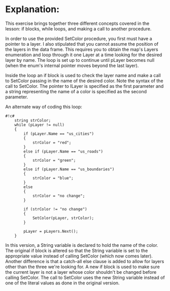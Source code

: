 # Explanation: #

This exercise brings together three different concepts covered in the lesson: if blocks, while loops, and making a call to another procedure.

In order to use the provided SetColor procedure, you first must have a pointer to a layer. I also stipulated that you cannot assume the position of the layers in the data frame. This requires you to obtain the map's Layers enumeration and loop through it one Layer at a time looking for the desired layer by name. The loop is set up to continue until pLayer becomes null (when the enum's internal pointer moves beyond the last layer).

Inside the loop an if block is used to check the layer name and make a call to SetColor passing in the name of the desired color. Note the syntax of the call to SetColor. The pointer to ILayer is specified as the first parameter and a string representing the name of a color is specified as the second parameter.

An alternate way of coding this loop:

```
#!c#
	string strColor;
	while (pLayer != null)
	{
		if (pLayer.Name == "us_cities")
		{
			strColor = "red";
		}
		else if (pLayer.Name == "us_roads")
		{
			strColor = "green";
		}
		else if (pLayer.Name == "us_boundaries")
		{
			strColor = "blue";
		}
		else
		{
			strColor = "no change";
		}

		if (strColor != "no change") 
		{
			SetColor(pLayer, strColor);
		}

		pLayer = pLayers.Next();
	}
``` 

In this version, a String variable is declared to hold the name of the color. The original if block is altered so that the String variable is set to the appropriate value instead of calling SetColor (which now comes later). Another difference is that a catch-all else clause is added to allow for layers other than the three we're looking for. A new if block is used to make sure the current layer is not a layer whose color shouldn't be changed before calling SetColor. The call to SetColor uses the new String variable instead of one of the literal values as done in the original version.